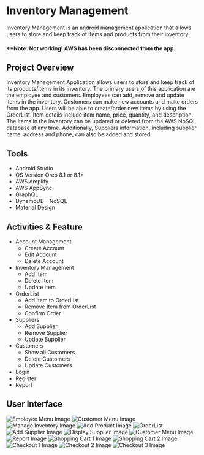 
# Inventory Management 
Inventory Management is an android management application that allows users to store and keep track of items and products from their inventory. 

#### **Note: Not working! AWS has been disconnected from the app.

## Project Overview
Inventory Management Application allows users to store and keep track of its products/items in its inventory. The primary users of this application are the employee and customers. Employees can add, remove and update items in the inventory. Customers can make new accounts and make orders from the app. Users will be able to create/order new items by using the OrderList. Item details include item name, price, quantity, and description. The items in the inventory can be updated or deleted from the AWS NoSQL database at any time. Additionally, Suppliers information, including supplier name, address and phone, can also be added and stored.  

## Tools
- Android Studio
- OS Version Oreo 8.1 or 8.1+ 
- AWS Amplify
- AWS AppSync
- GraphQL
- DynamoDB - NoSQL
- Material Design

## Activities & Feature
- Account Management
    - Create Account
    - Edit Account
    - Delete Account
- Inventory Management
    - Add Item
    - Delete Item
    - Update Item
- OrderList
    - Add Item to OrderList
    - Remove Item from OrderList
    - Confirm Order
- Suppliers
    - Add Supplier
    - Remove Supplier 
    - Update Supplier 
- Customers
    - Show all Customers
    - Delete Customers
    - Update Customers
- Login
- Register
- Report

## User Interface
![Employee Menu Image](https://github.com/ShoRaj-mDr/Inventory-Management/blob/master/images/Employee%20Menu.png) ![Customer Menu Image](https://github.com/ShoRaj-mDr/Inventory-Management/blob/master/images/Customer%20Menu.png) ![Manage Inventory Image](https://github.com/ShoRaj-mDr/Inventory-Management/blob/master/images/Manage%20Inventory.png) ![Add Product Image](https://github.com/ShoRaj-mDr/Inventory-Management/blob/master/images/Add%20Product.png) ![OrderList](https://github.com/ShoRaj-mDr/Inventory-Management/blob/master/images/OrderList.png) ![Add Supplier Image](https://github.com/ShoRaj-mDr/Inventory-Management/blob/master/images/Add%20Supplier.png) ![Display Supplier Image](https://github.com/ShoRaj-mDr/Inventory-Management/blob/master/images/Supplier.png) ![Customer Menu Image](https://github.com/ShoRaj-mDr/Inventory-Management/blob/master/images/Customer%20Menu.png) ![Report Image](https://github.com/ShoRaj-mDr/Inventory-Management/blob/master/images/Report.png) ![Shopping Cart 1 Image](https://github.com/ShoRaj-mDr/Inventory-Management/blob/master/images/Shopping%20Cart%201.png) ![Shopping Cart 2 Image](https://github.com/ShoRaj-mDr/Inventory-Management/blob/master/images/Shopping%20Cart%202.png) ![Checkout 1 Image](https://github.com/ShoRaj-mDr/Inventory-Management/blob/master/images/Shipping.png) ![Checkout 2 Image](https://github.com/ShoRaj-mDr/Inventory-Management/blob/master/images/Payment.png) ![Checkout 3 Image](https://github.com/ShoRaj-mDr/Inventory-Management/blob/master/images/Confirm.png) 
